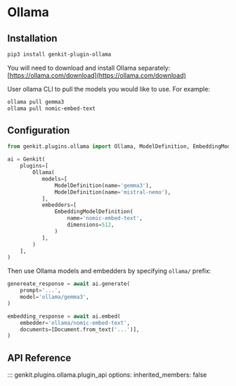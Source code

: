 # Ollama


## Installation

```bash
pip3 install genkit-plugin-ollama
```

You will need to download and install Ollama separately: [https://ollama.com/download](https://ollama.com/download)

User ollama CLI to pull the models you would like to use. For example:

```bash
ollama pull gemma3
ollama pull nomic-embed-text
```

## Configuration

```py
from genkit.plugins.ollama import Ollama, ModelDefinition, EmbeddingModelDefinition

ai = Genkit(
    plugins=[
        Ollama(
           models=[
               ModelDefinition(name='gemma3'),
               ModelDefinition(name='mistral-nemo'),
           ],
           embedders=[
               EmbeddingModelDefinition(
                   name='nomic-embed-text',
                   dimensions=512,
               )
           ],
        )
    ],
)
```

Then use Ollama models and embedders by specifying `ollama/` prefix:

```py
genereate_response = await ai.generate(
    prompt='...',
    model='ollama/gemma3',
)

embedding_response = await ai.embed(
    embedder='ollama/nomic-embed-text',
    documents=[Document.from_text('...')],
)
```

## API Reference

::: genkit.plugins.ollama.plugin_api
    options:
      inherited_members: false
